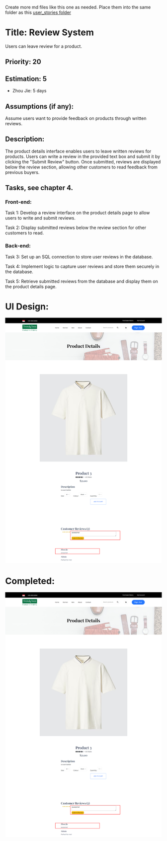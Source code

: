 Create more md files like this one as needed. Place them into the same folder 
as this [user_stories folder](./)

# Title: Review System

Users can leave review for a product. 

## Priority: 20
 

## Estimation: 5
* Zhou Jie: 5 days
 

## Assumptions (if any):
Assume users want to provide feedback on products through written reviews.

## Description:  
The product details interface enables users to leave written reviews for products. Users can write a review in the provided text box and submit it by clicking the "Submit Review" button. Once submitted, reviews are displayed below the review section, allowing other customers to read feedback from previous buyers. 

## Tasks, see chapter 4.

### Front-end:

Task 1: Develop a review interface on the product details page to allow users to write and submit reviews.

Task 2: Display submitted reviews below the review section for other customers to read.

### Back-end:

Task 3: Set up an SQL connection to store user reviews in the database.

Task 4: Implement logic to capture user reviews and store them securely in the database.

Task 5: Retrieve submitted reviews from the database and display them on the product details page.



# UI Design:
![alt text](pictures/reviewSystem1.png)
 


# Completed:
![alt text](pictures/reviewSystem1.png)
 